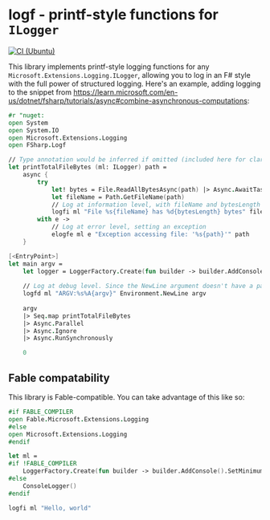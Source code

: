 # logf - printf-style functions for `ILogger`

[![CI (Ubuntu)](https://github.com/jwosty/FSharp.Logf/actions/workflows/ci-ubuntu.yml/badge.svg)](https://github.com/jwosty/FSharp.Logf/actions/workflows/ci-ubuntu.yml)

This library implements printf-style logging functions for any `Microsoft.Extensions.Logging.ILogger`, allowing you to log in an F# style with the full power of structured logging.
Here's an example, adding logging to the snippet from https://learn.microsoft.com/en-us/dotnet/fsharp/tutorials/async#combine-asynchronous-computations:

```fsharp
#r "nuget: 
open System
open System.IO
open Microsoft.Extensions.Logging
open FSharp.Logf

// Type annotation would be inferred if omitted (included here for clarity)
let printTotalFileBytes (ml: ILogger) path =
    async {
        try
            let! bytes = File.ReadAllBytesAsync(path) |> Async.AwaitTask
            let fileName = Path.GetFileName(path)
            // Log at information level, with fileName and bytesLength as the parameter names for any logging sinks supporting structured logging
            logfi ml "File %s{fileName} has %d{bytesLength} bytes" fileName bytes.Length
        with e -> 
            // Log at error level, setting an exception
            elogfe ml e "Exception accessing file: '%s{path}'" path
    }

[<EntryPoint>]
let main argv =
    let logger = LoggerFactory.Create(fun builder -> builder.AddConsole().SetMinimumLevel(LogLevel.Debug) |> ignore)
    
    // Log at debug level. Since the NewLine argument doesn't have a parameter name right after it, it will be baked directly into the string. The argv argument, however, will be parameterized like the others.
    logfd ml "ARGV:%s%A{argv}" Environment.NewLine argv
    
    argv
    |> Seq.map printTotalFileBytes
    |> Async.Parallel
    |> Async.Ignore
    |> Async.RunSynchronously

    0
```

## Fable compatability

This library is Fable-compatible. You can take advantage of this like so:

```fsharp
#if FABLE_COMPILER
open Fable.Microsoft.Extensions.Logging
#else
open Microsoft.Extensions.Logging
#endif

let ml =
#if !FABLE_COMPILER
    LoggerFactory.Create(fun builder -> builder.AddConsole().SetMinimumLevel(LogLevel.Debug) |> ignore)
#else
    ConsoleLogger()
#endif

logfi ml "Hello, world"
```
